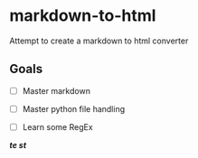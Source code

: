 # markdown-to-html
Attempt to create a markdown to html converter

## Goals
- [ ] Master markdown
- [ ] Master python file handling
- [ ] Learn some RegEx


___te
 st___
